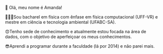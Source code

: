 👋 Olá, meu nome é Amanda!

👩🏻‍🔬Sou bacharel em física com ênfase em física computacional (UFF-VR) e mestre em ciência e tecnologia ambiental (UFABC-SA).
   
😍Tenho sede de conhecimento e atualmente estou focada na área de dados, com o objetivo de aperfeiçoar os meus conhecimentos.
   
😎Aprendi a programar durante a faculdade (lá por 2014) e não parei mais.
   
